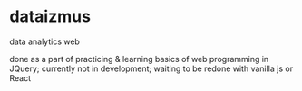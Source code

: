 # dataizmus
data analytics web 

done as a part of practicing & learning basics of web programming in JQuery;
currently not in development; waiting to be redone with vanilla js or React
